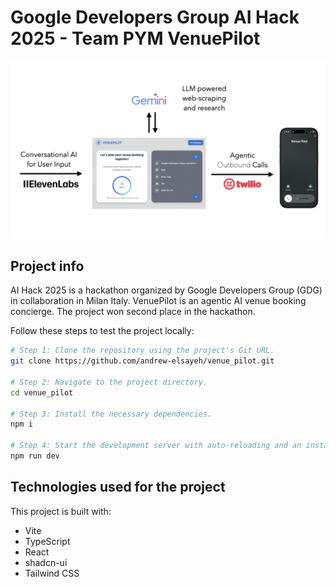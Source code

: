 # Google Developers Group AI Hack 2025 - Team PYM VenuePilot

![Project Header](docs/github_header.jpeg)

## Project info
AI Hack 2025 is a hackathon organized by Google Developers Group (GDG) in collaboration in Milan Italy. VenuePilot is an agentic AI venue booking concierge. The project won second place in the hackathon.

Follow these steps to test the project locally:

```sh
# Step 1: Clone the repository using the project's Git URL.
git clone https://github.com/andrew-elsayeh/venue_pilot.git

# Step 2: Navigate to the project directory.
cd venue_pilot

# Step 3: Install the necessary dependencies.
npm i

# Step 4: Start the development server with auto-reloading and an instant preview.
npm run dev
```

## Technologies used for the project
This project is built with:

- Vite
- TypeScript
- React
- shadcn-ui
- Tailwind CSS



